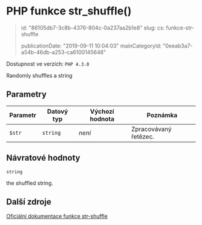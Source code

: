 PHP funkce str_shuffle()
========================

> id: "86105db7-3c8b-4376-804c-0a237aa2b1e8"
> slug:
> 	cs: funkce-str-shuffle
>
> publicationDate: "2019-09-11 10:04:03"
> mainCategoryId: "0eeab3a7-a54b-46db-a253-ca6100145648"

Dostupnost ve verzích: `PHP 4.3.0`

Randomly shuffles a string


Parametry
--------------

| Parametr | Datový typ | Výchozí hodnota | Poznámka |
|-----|-----|-----|-----|
| `$str` | `string` | *není* | Zpracovávaný řetězec. |


Návratové hodnoty
----------------

`string`

the shuffled string.

Další zdroje
------------

[Oficiální dokumentace funkce str-shuffle](https://www.php.net/manual/en/function.str-shuffle.php)
